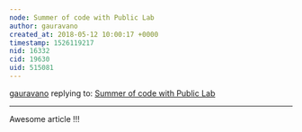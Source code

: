 ```yaml
---
node: Summer of code with Public Lab
author: gauravano
created_at: 2018-05-12 10:00:17 +0000
timestamp: 1526119217
nid: 16332
cid: 19630
uid: 515081
---
```




[gauravano](../profile/gauravano) replying to: [Summer of code with Public Lab](../notes/sagarpreet/05-12-2018/summer-of-code-with-public-lab)

----
Awesome article !!!